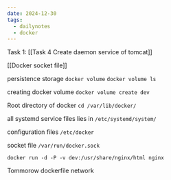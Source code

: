 ```yaml
---
date: 2024-12-30
tags:
  - dailynotes
  - docker
---
```

Task 1: [[Task 4 Create daemon service of tomcat]]

[[Docker socket file]]

persistence storage
`docker volume`
`docker volume ls`

creating docker volume
`docker volume create dev`

Root directory of docker
`cd /var/lib/docker/`

all systemd service files lies in 
`/etc/systemd/system/`

configuration files
`/etc/docker`

socket file
`/var/run/docker.sock`

`docker run -d -P -v dev:/usr/share/nginx/html nginx`

Tommorow 
dockerfile
network


